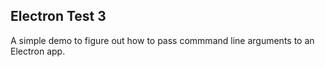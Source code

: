 ## Electron Test 3

A simple demo to figure out how to pass commmand line arguments to an Electron app.
